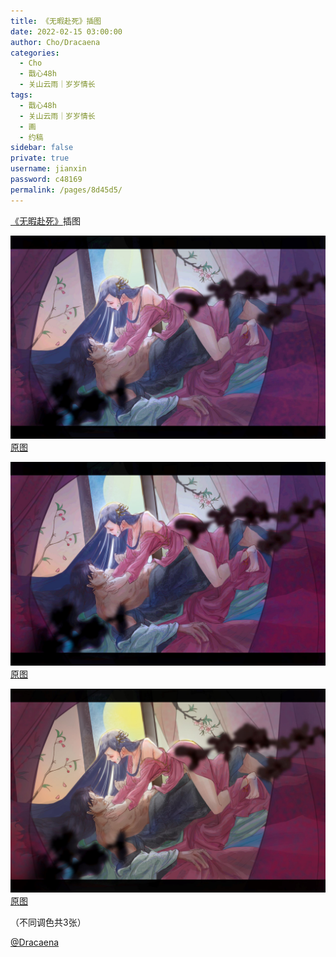 ```yaml
---
title: 《无暇赴死》插图
date: 2022-02-15 03:00:00
author: Cho/Dracaena
categories: 
  - Cho
  - 戬心48h
  - 关山云雨｜岁岁情长
tags: 
  - 戬心48h
  - 关山云雨｜岁岁情长
  - 画
  - 约稿
sidebar: false
private: true
username: jianxin
password: c48169
permalink: /pages/8d45d5/
---
```


[《无暇赴死》](/pages/495ece/)插图

![色彩调整2](/img/cho/色彩调整2.jpg)
[原图](/img/cho/色彩调整2-org.jpg)

![色彩调整1](/img/cho/色彩调整1.jpg)
[原图](/img/cho/色彩调整1-org.jpg)

![色彩调整3](/img/cho/色彩调整3偏黄.jpg)
[原图](/img/cho/色彩调整3偏黄-org.jpg)

（不同调色共3张）

[@Dracaena](https://shineigedracaena.lofter.com/)
